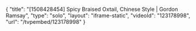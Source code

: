 {
    "title": "[1508428454] Spicy Braised Oxtail, Chinese Style | Gordon Ramsay",
    "type": "solo",
    "layout": "iframe-static",
    "videoId": "123178998",
    "url": "\/tvpembed\/123178998"
}